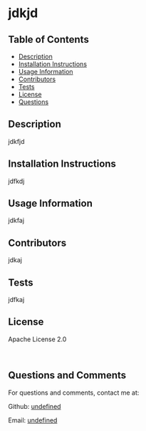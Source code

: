 # jdkjd

## Table of Contents
* [Description](#description)
* [Installation Instructions](#installation)
* [Usage Information](#usage)
* [Contributors](#contributor)
* [Tests](#tests)
* [License](#license)
* [Questions](#)

## Description
jdkfjd

## Installation Instructions
jdfkdj

## Usage Information
jdkfaj

## Contributors
jdkaj

## Tests 
jdfkaj

## License
Apache License 2.0

<br>

## Questions and Comments

For questions and comments, contact me at:

Github: [undefined](#https://github.com/LayneHansen)

Email: [undefined](#https://github.com/LayneHansen)
    
  
